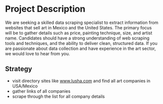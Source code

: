 
# Project Description

We are seeking a skilled data scraping specialist to extract information from websites that sell art in Mexico and the United States. The primary focus will be to gather details such as price, painting technique, size, and artist name. Candidates should have a strong understanding of web scraping tools and techniques, and the ability to deliver clean, structured data. If you are passionate about data collection and have experience in the art sector, we would love to hear from you.

## Strategy
- visit directory sites like www.lusha.com and find all art companies in USA/Mexico
- gather links of all companies
- scrape through the list for all company details


## 
